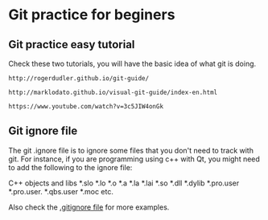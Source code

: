 Git practice for beginers
=========================

## Git practice easy tutorial
Check these two tutorials, you will have the basic idea of what git is doing.

	http://rogerdudler.github.io/git-guide/

	http://marklodato.github.io/visual-git-guide/index-en.html

	https://www.youtube.com/watch?v=3c5JIW4onGk

## Git ignore file
The git .ignore file is to ignore some files that you don't need to track with git. For instance, if you are programming using c++ with Qt, you might need to add the following to the ignore file:

C++ objects and libs
*.slo 	*.lo	*.o	*.a 	*.la 	*.lai 	*.so	*.dll	*.dylib	  *.pro.user  *.pro.user.   *.qbs.user *.moc etc.

Also check the [.gitignore file](https://github.com/CansenJIANG/git_practice/blob/master/.gitignore) for more examples. 
